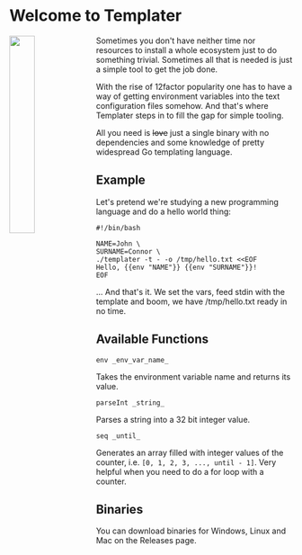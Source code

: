 # Welcome to Templater

<img src="http://www.pvhc.net/img88/zxoslhbbhxtzqxydlosb.png" align="left" width="30%" />
Sometimes you don't have neither time nor resources to install a whole
ecosystem just to do something trivial. Sometimes all that is needed is
just a simple tool to get the job done.

With the rise of 12factor popularity one has to have a way of getting
environment variables into the text configuration files somehow. And
that's where Templater steps in to fill the gap for simple tooling.

All you need is ~~love~~ just a single binary with no dependencies and
some knowledge of pretty widespread Go templating language.

## Example

Let's pretend we're studying a new programming language and do a hello
world thing:

    #!/bin/bash

    NAME=John \
    SURNAME=Connor \
    ./templater -t - -o /tmp/hello.txt <<EOF
    Hello, {{env "NAME"}} {{env "SURNAME"}}!
    EOF

... And that's it. We set the vars, feed stdin with the template and
boom, we have /tmp/hello.txt ready in no time.

## Available Functions

`env _env_var_name_`

Takes the environment variable name and returns its value.

`parseInt _string_`

Parses a string into a 32 bit integer value.

`seq _until_`

Generates an array filled with integer values of the counter, i.e.
`[0, 1, 2, 3, ..., until - 1]`. Very helpful when you need to do a for
loop with a counter.

## Binaries

You can download binaries for Windows, Linux and Mac on the Releases
page.
